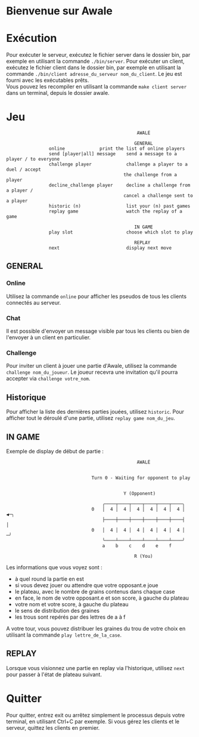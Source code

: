 # Bienvenue sur Awale

# Exécution
Pour exécuter le serveur, exécutez le fichier server dans le dossier bin, par exemple en utilisant la commande `./bin/server`.
Pour exécuter un client, exécutez le fichier client dans le dossier bin, par exemple en utilisant la commande `./bin/client adresse_du_serveur nom_du_client`.
Le jeu est fourni avec les exécutables prêts.  
Vous pouvez les recompiler en utilisant la commande `make client server` dans un terminal, depuis le dossier awale.

# Jeu

                                                     AWALÉ

                                                    GENERAL
                    online			   print the list of online players
                    send [player|all] message    send a message to a player / to everyone
                    challenge player             challenge a player to a duel / accept
                                                the challenge from a player
                    decline_challenge player     decline a challenge from a player /
                                                cancel a challenge sent to a player
                    historic (n)                 list your (n) past games
                    replay game                  watch the replay of a game

                                                    IN GAME
                    play slot                    choose which slot to play

                                                    REPLAY
                    next                         display next move
                                      
## GENERAL
### Online
Utilisez la commande `online` pour afficher les pseudos de tous les clients connectés au serveur. 
### Chat
Il est possible d'envoyer un message visible par tous les clients ou bien de l'envoyer à un client en particulier.
### Challenge
Pour inviter un client à jouer une partie d'Awale, utilisez la commande `challenge nom_du_joueur`. Le joueur recevra une invitation qu'il pourra accepter via `challenge votre_nom`.
## Historique
Pour afficher la liste des dernières parties jouées, utilisez `historic`. Pour afficher tout le déroulé d'une partie, utilisez `replay game nom_du_jeu`.
## IN GAME
Exemple de display de début de partie :

                                                     AWALÉ


                                    Turn 0 - Waiting for opponent to play


                                                Y (Opponent)

                                        ╭────┬────┬────┬────┬────┬────╮
                                    0   │  4 │  4 │  4 │  4 │  4 │  4 │  ◀─╮
                                        ├────┼────┼────┼────┼────┼────┤    │
                                    0   │  4 │  4 │  4 │  4 │  4 │  4 │   ─╯
                                        ╰────┴────┴────┴────┴────┴────╯
                                        a    b    c    d    e    f

                                                    R (You)

Les informations que vous voyez sont : 
- à quel round la partie en est
- si vous devez jouer ou attendre que votre opposant.e joue
- le plateau, avec le nombre de grains contenus dans chaque case
- en face, le nom de votre opposant.e et son score, à gauche du plateau
- votre nom et votre score, à gauche du plateau
- le sens de distribution des graines
- les trous sont repérés par des lettres de a à f

A votre tour, vous pouvez distribuer les graines du trou de votre choix en utilisant la commande `play lettre_de_la_case`. 

## REPLAY
Lorsque vous visionnez une partie en replay via l'historique, utilisez `next` pour passer à l'état de plateau suivant. 


# Quitter
Pour quitter, entrez exit ou arrêtez simplement le processus depuis votre terminal, en utilisant Ctrl+C par exemple. 
Si vous gérez les clients et le serveur, quittez les clients en premier. 
